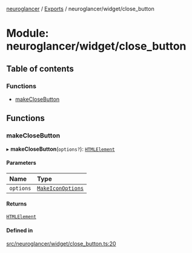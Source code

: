 [neuroglancer](../README.md) / [Exports](../modules.md) / neuroglancer/widget/close\_button

# Module: neuroglancer/widget/close\_button

## Table of contents

### Functions

- [makeCloseButton](neuroglancer_widget_close_button.md#makeclosebutton)

## Functions

### makeCloseButton

▸ **makeCloseButton**(`options?`): [`HTMLElement`](main_module._internal_.md#htmlelement)

#### Parameters

| Name | Type |
| :------ | :------ |
| `options` | [`MakeIconOptions`](../interfaces/neuroglancer_widget_icon.MakeIconOptions.md) |

#### Returns

[`HTMLElement`](main_module._internal_.md#htmlelement)

#### Defined in

[src/neuroglancer/widget/close_button.ts:20](https://github.com/ActiveBrainAtlas2/neuroglancer/blob/034b457d/src/neuroglancer/widget/close_button.ts#L20)
